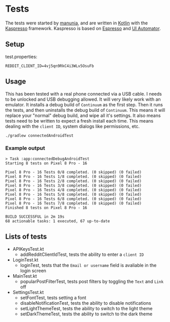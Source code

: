 # Tests

The tests were started by [manunia](https://github.com/manunia), and are written in [Kotlin](https://en.wikipedia.org/wiki/Kotlin_(programming_language)) with the [Kaspresso](https://github.com/KasperskyLab/Kaspresso) framework. Kaspresso is based on [Espresso](https://developer.android.com/training/testing/espresso) and [UI Automator](https://developer.android.com/training/testing/ui-automator).

## Setup
test.properties:
```
REDDIT_CLIENT_ID=4vj5qn9RkC4i3WLv5OsuFb
```

## Usage
This has been tested with a real phone connected via a USB cable. I needs to be unlocked and USB debugging allowed. It will very likely work with an emulator. It installs a debug build of `Continuum` as the first step. Then it runs the tests, and then uninstalls the debug build of `Continuum`. This means it will replace your "normal" debug build, and wipe all it's settings. It also means tests need to be written to expect a fresh install each time. This means dealing with the `client ID`, system dialogs like permissions, etc.

```
./gradlew connectedAndroidTest 
```

### Example output
```
> Task :app:connectedDebugAndroidTest
Starting 8 tests on Pixel 8 Pro - 16

Pixel 8 Pro - 16 Tests 0/8 completed. (0 skipped) (0 failed)
Pixel 8 Pro - 16 Tests 1/8 completed. (0 skipped) (0 failed)
Pixel 8 Pro - 16 Tests 2/8 completed. (0 skipped) (0 failed)
Pixel 8 Pro - 16 Tests 3/8 completed. (0 skipped) (0 failed)
Pixel 8 Pro - 16 Tests 4/8 completed. (0 skipped) (0 failed)
Pixel 8 Pro - 16 Tests 5/8 completed. (0 skipped) (0 failed)
Pixel 8 Pro - 16 Tests 6/8 completed. (0 skipped) (0 failed)
Pixel 8 Pro - 16 Tests 7/8 completed. (0 skipped) (0 failed)
Finished 8 tests on Pixel 8 Pro - 16

BUILD SUCCESSFUL in 2m 19s
68 actionable tasks: 1 executed, 67 up-to-date
```

## Lists of tests
* APIKeysTest.kt
  - addRedditClientIdTest, tests the ability to enter a `client ID`
* LoginTest.kt
  - loginTest, tests that the `Email or username` field is avaliable in the login screen
* MainTest.kt
  - popularPostFilterTest, tests post filters by toggling the `Text` and `Link` off
* SettingsTest.kt
  - setFontTest, tests setting a font 
  - disableNotificationTest, tests the ability to disable notifications
  - setLightThemeTest, tests the ability to switch to the light theme
  - setDarkThemeTest, tests the ability to switch to the dark theme
